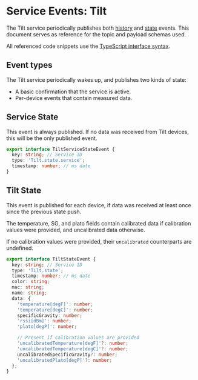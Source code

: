 # Service Events: Tilt

The Tilt service periodically publishes both [history](./history_events.md)
and [state](./state_events.md) events.
This document serves as reference for the topic and payload schemas used.

All referenced code snippets use the [TypeScript interface syntax](https://www.typescriptlang.org/docs/handbook/interfaces.html).

## Event types

The Tilt service periodically wakes up, and publishes two kinds of state:

- A basic confirmation that the service is active.
- Per-device events that contain measured data.

## Service State

This event is always published.
If no data was received from Tilt devices, this will be the only published event.

```ts
export interface TiltServiceStateEvent {
  key: string; // Service ID
  type: 'Tilt.state.service';
  timestamp: number; // ms date
}
```

## Tilt State

This event is published for each device, if data was received at least once since the previous state push.

The temperature, SG, and plato fields contain calibrated data if calibration values were provided, and uncalibrated data otherwise.

If no calibration values were provided, their `uncalibrated` counterparts are undefined.

```ts
export interface TiltStateEvent {
  key: string; // Service ID
  type: 'Tilt.state';
  timestamp: number; // ms date
  color: string;
  mac: string;
  name: string;
  data: {
    'temperature[degF]': number;
    'temperature[degC]': number;
    specificGravity: number;
    'rssi[dBm]': number;
    'plato[degP]': number;

    // Present if calibration values are provided
    'uncalibratedTemperature[degF]'?: number;
    'uncalibratedTemperature[degC]'?: number;
    uncalibratedSpecificGravity?: number;
    'uncalibratedPlato[degP]'?: number;
  };
}
```
